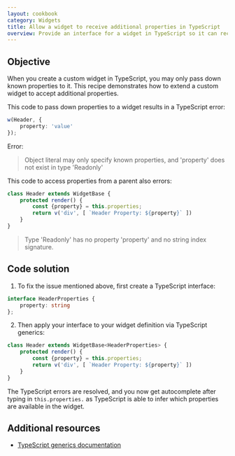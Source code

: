```yaml
---
layout: cookbook
category: Widgets
title: Allow a widget to receive additional properties in TypeScript
overview: Provide an interface for a widget in TypeScript so it can receive additional properties
---
```


## Objective

When you create a custom widget in TypeScript, you may only pass down known properties to it. This recipe demonstrates how to extend a custom widget to accept additional properties.

This code to pass down properties to a widget results in a TypeScript error:

```ts
w(Header, {
    property: 'value'
});
```

Error:

> Object literal may only specify known properties, and 'property' does not exist in type 'Readonly<WidgetProperties>'

This code to access properties from a parent also errors:

```ts
class Header extends WidgetBase {
    protected render() {
        const {property} = this.properties;
        return v('div', [ `Header Property: ${property}` ])
    }
}
```

> Type 'Readonly<WidgetProperties>' has no property 'property' and no string index signature.

## Code solution

1. To fix the issue mentioned above, first create a TypeScript interface:

```ts
interface HeaderProperties {
    property: string
};
```

2. Then apply your interface to your widget definition via TypeScript generics:

```ts
class Header extends WidgetBase<HeaderProperties> {
    protected render() {
        const {property} = this.properties;
        return v('div', [ `Header Property: ${property}` ])
    }
}
```

The TypeScript errors are resolved, and you now get autocomplete after typing in `this.properties.` as TypeScript is able to infer which properties are available in the widget.

## Additional resources

* [TypeScript generics documentation](https://www.typescriptlang.org/docs/handbook/generics.html)
